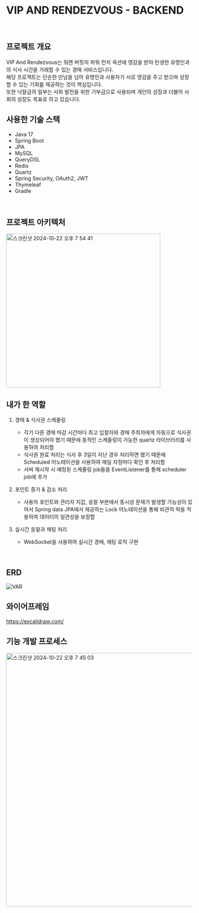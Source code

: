 # VIP AND RENDEZVOUS - BACKEND
<br>

## 프로젝트 개요
VIP And Rendezvous는 워렌 버핏의 파워 런치 옥션에 영감을 받아 탄생한 유명인과의 식사 시간을 거래할 수 있는 경매 서비스입니다.  
해당 프로젝트는 단순한 만남을 넘어 유명인과 사용자가 서로 영감을 주고 받으며 성장할 수 있는 기회를 제공하는 것이 핵심입니다.  
또한 낙찰금의 일부는 사회 발전을 위한 기부금으로 사용되며 개인의 성장과 더불어 사회의 성장도 목표로 하고 있습니다.
<br>

## 사용한 기술 스택
- Java 17
- Spring Boot
- JPA
- MySQL
- QueryDSL
- Redis
- Quartz
- Spring Security, OAuth2, JWT
- Thymeleaf
- Gradle
<br>

## 프로젝트 아키텍처
<img width="416" alt="스크린샷 2024-10-22 오후 7 54 41" src="https://github.com/user-attachments/assets/b49da97e-04b4-4f00-9a74-e593b5d9a90f">
<br>

## 내가 한 역할
1. 경매 & 식사권 스케줄링
   - 각기 다른 경매 마감 시간마다 최고 입찰자와 경매 주최자에게 자동으로 식사권이 생성되어야 했기 때문에 동적인 스케줄링이 가능한 quartz 라이브러리를 사용하여 처리함
   - 식사권 완료 처리는 식사 후 3일이 지난 경우 처리하면 됐기 때문에 Scheduled 어노테이션을 사용하여 매일 자정마다 확인 후 처리함
   - 서버 재시작 시 예정된 스케줄링 job들을 EventListener를 통해 scheduler job에 추가
  
2. 포인트 증가 & 감소 처리
   - 사용자 포인트와 관리자 지갑, 응찰 부분에서 동시성 문제가 발생할 가능성이 있어서 Spring data JPA에서 제공하는 Lock 어노테이션을 통해 비관적 락을 적용하여 데이터의 일관성을 보장함

3. 실시간 응찰과 채팅 처리
   - WebSocket을 사용하여 실시간 경매, 채팅 로직 구현 
<br>

## ERD
![VAR](https://github.com/user-attachments/assets/97b186e4-0870-413e-a4eb-6f9fa4b9ad4f)
<br>

## 와이어프레임
https://excalidraw.com/
<br>

## 기능 개발 프로세스
<img width="686" alt="스크린샷 2024-10-22 오후 7 45 03" src="https://github.com/user-attachments/assets/6e4f7be1-ad69-4735-a5d9-cd67780a3b76">
<br>
